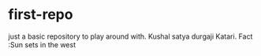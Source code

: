 # first-repo
just a basic repository to play around with.
Kushal satya durgaji Katari.
Fact :Sun sets in the west


